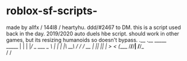 # roblox-sf-scripts-
made by allfx / 144I8 / heartyhu. ddd/#2467 to DM.
this is a script used back in the day. 2019/2020 auto duels hbe script.
should work in other games, but its resizing humanoids so doesn't bypass. 
       .__  .__   _____        
_____  |  | |  |_/ ____\__  ___
\__  \ |  | |  |\   __\\  \/  /
 / __ \|  |_|  |_|  |   >    < 
(____  /____/____/__|  /__/\_ \
     \/                      \/
                               
                               
                               
                               
                               
                               
